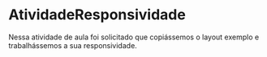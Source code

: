 # AtividadeResponsividade
Nessa atividade de aula foi solicitado que copiássemos o layout exemplo e trabalhássemos a sua responsividade.
